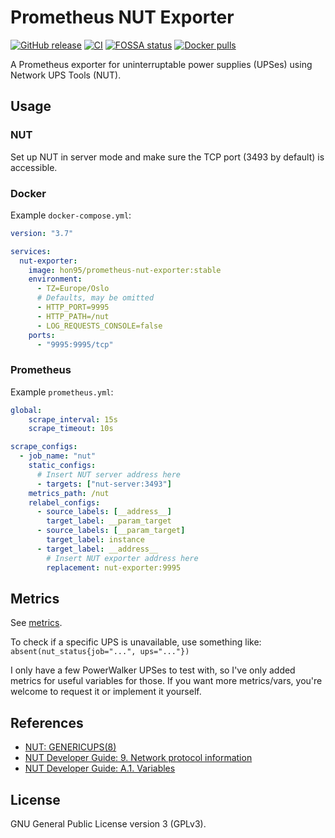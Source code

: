 # Prometheus NUT Exporter

[![GitHub release](https://img.shields.io/github/v/release/HON95/prometheus-nut-exporter?label=Version)](https://github.com/HON95/prometheus-nut-exporter/releases)
[![CI](https://github.com/HON95/prometheus-nut-exporter/workflows/CI/badge.svg?branch=master)](https://github.com/HON95/prometheus-nut-exporter/actions?query=workflow%3ACI)
[![FOSSA status](https://app.fossa.com/api/projects/git%2Bgithub.com%2FHON95%2Fprometheus-nut-exporter.svg?type=shield)](https://app.fossa.com/projects/git%2Bgithub.com%2FHON95%2Fprometheus-nut-exporter?ref=badge_shield)
[![Docker pulls](https://img.shields.io/docker/pulls/hon95/prometheus-nut-exporter?label=Docker%20Hub)](https://hub.docker.com/r/hon95/prometheus-nut-exporter)

A Prometheus exporter for uninterruptable power supplies (UPSes) using Network UPS Tools (NUT).

## Usage

### NUT

Set up NUT in server mode and make sure the TCP port (3493 by default) is accessible.

### Docker

Example `docker-compose.yml`:

```yaml
version: "3.7"

services:
  nut-exporter:
    image: hon95/prometheus-nut-exporter:stable
    environment:
      - TZ=Europe/Oslo
      # Defaults, may be omitted
      - HTTP_PORT=9995
      - HTTP_PATH=/nut
      - LOG_REQUESTS_CONSOLE=false
    ports:
      - "9995:9995/tcp"
```

### Prometheus

Example `prometheus.yml`:

```yaml
global:
    scrape_interval: 15s
    scrape_timeout: 10s

scrape_configs:
  - job_name: "nut"
    static_configs:
      # Insert NUT server address here
      - targets: ["nut-server:3493"]
    metrics_path: /nut
    relabel_configs:
      - source_labels: [__address__]
        target_label: __param_target
      - source_labels: [__param_target]
        target_label: instance
      - target_label: __address__
        # Insert NUT exporter address here
        replacement: nut-exporter:9995
```

## Metrics

See [metrics](metrics.md).

To check if a specific UPS is unavailable, use something like: `absent(nut_status{job="...", ups="..."})`

I only have a few PowerWalker UPSes to test with, so I've only added metrics for useful variables for those. If you want more metrics/vars, you're welcome to request it or implement it yourself.

## References

- [NUT: GENERICUPS(8)](https://networkupstools.org/docs/man/genericups.html)
- [NUT Developer Guide: 9. Network protocol information](https://networkupstools.org/docs/developer-guide.chunked/ar01s09.html)
- [NUT Developer Guide: A.1. Variables](https://networkupstools.org/docs/developer-guide.chunked/apas01.html)

## License

GNU General Public License version 3 (GPLv3).
